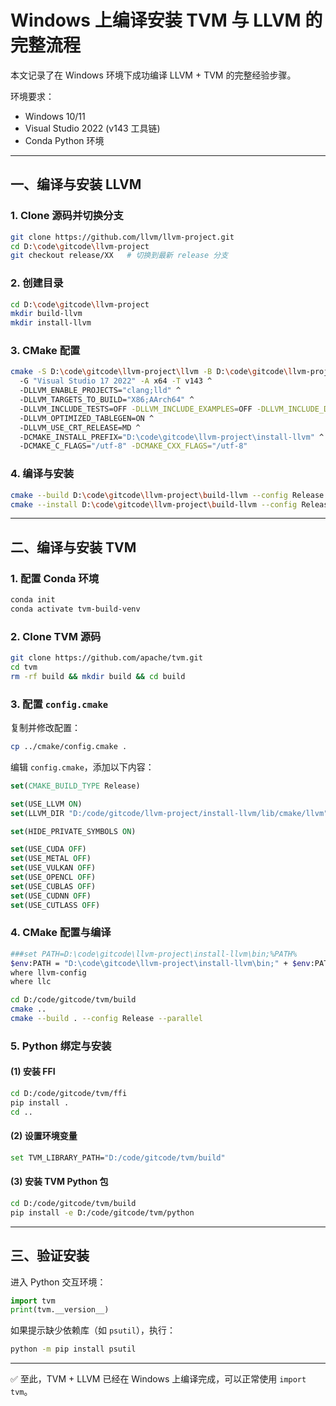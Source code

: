 # Windows 上编译安装 TVM 与 LLVM 的完整流程

本文记录了在 Windows 环境下成功编译 LLVM + TVM 的完整经验步骤。  

环境要求：  
- Windows 10/11  
- Visual Studio 2022 (v143 工具链)  
- Conda Python 环境  

---

## 一、编译与安装 LLVM

### 1. Clone 源码并切换分支
```bash
git clone https://github.com/llvm/llvm-project.git
cd D:\code\gitcode\llvm-project
git checkout release/XX   # 切换到最新 release 分支
```

### 2. 创建目录
```bash
cd D:\code\gitcode\llvm-project
mkdir build-llvm
mkdir install-llvm
```

### 3. CMake 配置
```bash
cmake -S D:\code\gitcode\llvm-project\llvm -B D:\code\gitcode\llvm-project\build-llvm ^
  -G "Visual Studio 17 2022" -A x64 -T v143 ^
  -DLLVM_ENABLE_PROJECTS="clang;lld" ^
  -DLLVM_TARGETS_TO_BUILD="X86;AArch64" ^
  -DLLVM_INCLUDE_TESTS=OFF -DLLVM_INCLUDE_EXAMPLES=OFF -DLLVM_INCLUDE_DOCS=OFF ^
  -DLLVM_OPTIMIZED_TABLEGEN=ON ^
  -DLLVM_USE_CRT_RELEASE=MD ^
  -DCMAKE_INSTALL_PREFIX="D:\code\gitcode\llvm-project\install-llvm" ^
  -DCMAKE_C_FLAGS="/utf-8" -DCMAKE_CXX_FLAGS="/utf-8"
```

### 4. 编译与安装
```bash
cmake --build D:\code\gitcode\llvm-project\build-llvm --config Release --parallel
cmake --install D:\code\gitcode\llvm-project\build-llvm --config Release
```

---

## 二、编译与安装 TVM

### 1. 配置 Conda 环境
```bash
conda init
conda activate tvm-build-venv
```

### 2. Clone TVM 源码
```bash
git clone https://github.com/apache/tvm.git
cd tvm
rm -rf build && mkdir build && cd build
```

### 3. 配置 `config.cmake`
复制并修改配置：
```bash
cp ../cmake/config.cmake .
```

编辑 `config.cmake`，添加以下内容：
```cmake
set(CMAKE_BUILD_TYPE Release)

set(USE_LLVM ON)
set(LLVM_DIR "D:/code/gitcode/llvm-project/install-llvm/lib/cmake/llvm")

set(HIDE_PRIVATE_SYMBOLS ON)

set(USE_CUDA OFF)
set(USE_METAL OFF)
set(USE_VULKAN OFF)
set(USE_OPENCL OFF)
set(USE_CUBLAS OFF)
set(USE_CUDNN OFF)
set(USE_CUTLASS OFF)
```

### 4. CMake 配置与编译
```bash
###set PATH=D:\code\gitcode\llvm-project\install-llvm\bin;%PATH%
$env:PATH = "D:\code\gitcode\llvm-project\install-llvm\bin;" + $env:PATH
where llvm-config
where llc

cd D:/code/gitcode/tvm/build
cmake ..
cmake --build . --config Release --parallel
```

### 5. Python 绑定与安装

#### (1) 安装 FFI
```bash
cd D:/code/gitcode/tvm/ffi
pip install .
cd ..
```

#### (2) 设置环境变量
```bash
set TVM_LIBRARY_PATH="D:/code/gitcode/tvm/build"
```

#### (3) 安装 TVM Python 包
```bash
cd D:/code/gitcode/tvm/build
pip install -e D:/code/gitcode/tvm/python
```

---

## 三、验证安装

进入 Python 交互环境：
```python
import tvm
print(tvm.__version__)
```

如果提示缺少依赖库（如 `psutil`），执行：
```bash
python -m pip install psutil
```

---

✅ 至此，TVM + LLVM 已经在 Windows 上编译完成，可以正常使用 `import tvm`。  
